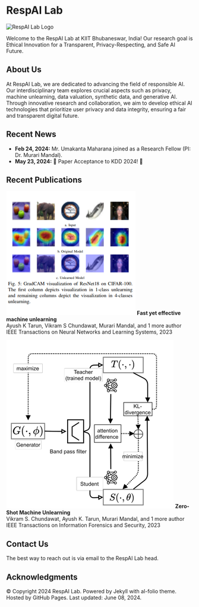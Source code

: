 # RespAI Lab

![RespAI Lab Logo](logo_respai.png)

Welcome to the RespAI Lab at KIIT Bhubaneswar, India! Our research goal is Ethical Innovation for a Transparent, Privacy-Respecting, and Safe AI Future.

## About Us

At RespAI Lab, we are dedicated to advancing the field of responsible AI. Our interdisciplinary team explores crucial aspects such as privacy, machine unlearning, data valuation, synthetic data, and generative AI. Through innovative research and collaboration, we aim to develop ethical AI technologies that prioritize user privacy and data integrity, ensuring a fair and transparent digital future.

## Recent News

- **Feb 24, 2024:** Mr. Umakanta Maharana joined as a Research Fellow (PI: Dr. Murari Mandal).
- **May 23, 2024:** 🎉 Paper Acceptance to KDD 2024! 🎉

## Recent Publications

![Fast yet effective machine unlearning](assets/img/publication_preview/fast-unlearning.png)
**Fast yet effective machine unlearning**  
Ayush K Tarun, Vikram S Chundawat, Murari Mandal, and 1 more author  
IEEE Transactions on Neural Networks and Learning Systems, 2023

![Zero-Shot Machine Unlearning](assets/img/publication_preview/zero-shot-unlearning.png)
**Zero-Shot Machine Unlearning**  
Vikram S. Chundawat, Ayush K. Tarun, Murari Mandal, and 1 more author  
IEEE Transactions on Information Forensics and Security, 2023

## Contact Us

The best way to reach out is via email to the RespAI Lab head.

## Acknowledgments

© Copyright 2024 RespAI Lab. Powered by Jekyll with al-folio theme. Hosted by GitHub Pages. Last updated: June 08, 2024.

